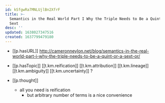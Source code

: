 ```yaml
---
id: kSfgwRa7MNLUjlBn2XfrF
title: >-
  Semantics in the Real World Part I Why the Triple Needs to Be a Quint or a
  Sext
desc: ''
updated: 1638027347516
created: 1637799479180
---
```


- [[p.hasURL]] http://cameronneylon.net/blog/semantics-in-the-real-world-part-i-why-the-triple-needs-to-be-a-quint-or-a-sext-or/
- [[p.hasTopic]] [[t.km.reification]] [[t.km.attribution]] [[t.km.lineage]] [[t.km.ambiguity]] [[t.km.uncertainty]] ?

- [[p.thought]]
  - all you need is reification
    - but arbitrary number of terms is a nice convenience 
